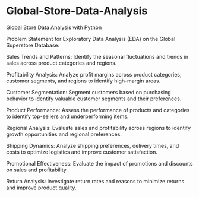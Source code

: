 # Global-Store-Data-Analysis
Global Store Data Analysis with Python

Problem Statement for Exploratory Data Analysis (EDA) on the Global Superstore Database:

Sales Trends and Patterns: Identify the seasonal fluctuations and trends in sales across product categories and regions.

Profitability Analysis: Analyze profit margins across product categories, customer segments, and regions to identify high-margin areas.

Customer Segmentation: Segment customers based on purchasing behavior to identify valuable customer segments and their preferences.

Product Performance: Assess the performance of products and categories to identify top-sellers and underperforming items.

Regional Analysis: Evaluate sales and profitability across regions to identify growth opportunities and regional preferences.

Shipping Dynamics: Analyze shipping preferences, delivery times, and costs to optimize logistics and improve customer satisfaction.

Promotional Effectiveness: Evaluate the impact of promotions and discounts on sales and profitability.

Return Analysis: Investigate return rates and reasons to minimize returns and improve product quality.
